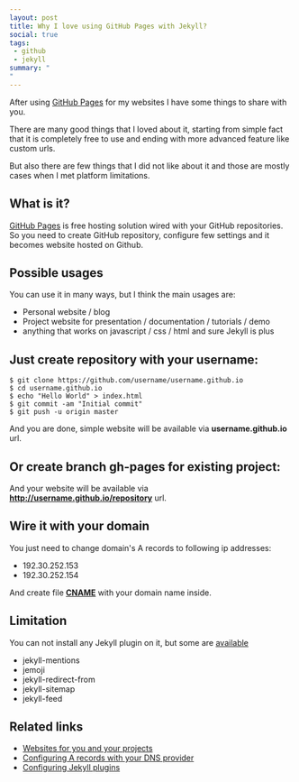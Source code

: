 ```yaml
---
layout: post
title: Why I love using GitHub Pages with Jekyll?
social: true
tags:
 - github
 - jekyll
summary: "
"
---
```

After using [GitHub Pages](https://pages.github.com/) for my websites I have some things to share with you.

There are many good things that I loved about it, starting from simple fact that it is completely free to use and
ending with more advanced feature like custom urls.

But also there are few things that I did not like about it and those are mostly cases when I met platform limitations.
<!--more-->

## What is it?

[GitHub Pages](https://pages.github.com/) is free hosting solution wired with your GitHub repositories. So you
need to create GitHub repository, configure few settings and it becomes website hosted on Github.

## Possible usages
You can use it in many ways, but I think the main usages are:

- Personal website / blog
- Project website for presentation / documentation / tutorials / demo
- anything that works on javascript / css / html and sure Jekyll is plus

## Just create repository with your username:

<pre><code class="language-bash">$ git clone https://github.com/username/username.github.io
$ cd username.github.io
$ echo "Hello World" > index.html
$ git commit -am "Initial commit"
$ git push -u origin master
</code></pre>

And you are done, simple website will be available via **username.github.io** url.

## Or create branch gh-pages for existing project:

And your website will be available via **http://username.github.io/repository** url.

## Wire it with your domain

You just need to change domain's A records to following ip addresses:

 - 192.30.252.153
 - 192.30.252.154

And create file [**CNAME**](https://github.com/gevorg/gevorg.github.io/blob/master/CNAME) with your domain name inside.

## Limitation

You can not install any Jekyll plugin on it, but some are [available](https://help.github.com/articles/configuring-jekyll-plugins/)

- jekyll-mentions
- jemoji
- jekyll-redirect-from
- jekyll-sitemap
- jekyll-feed

## Related links

- [Websites for you and your projects](https://pages.github.com/)
- [Configuring A records with your DNS provider](https://help.github.com/articles/setting-up-an-apex-domain/#configuring-a-records-with-your-dns-provider)
- [Configuring Jekyll plugins](https://help.github.com/articles/configuring-jekyll-plugins/)